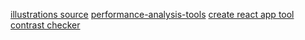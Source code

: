 [illustrations source](https://undraw.co/illustrations)
[performance-analysis-tools](https://blog.bitsrc.io/performance-analysis-tools-for-front-end-development-a7b3c1488876)
[create react app tool](https://create-react-app.dev/docs/getting-started/)
[contrast checker](https://webaim.org/resources/contrastchecker/)
